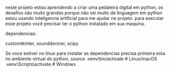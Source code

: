 neste projeto estou aprendendo a criar uma pedaleira digital em python, os desafios são muito grandes porque não sei muito da linguagem em python estou usando inteligencia artificial para me ajudar ne projeto.
para executar esse projeto você precisar ter o python instalado em sua maquina.

dependencias:

customtkinter,
sounddevicer,
scipy

Se voce estiver no linux para instalar as dependencias precisa primeira esta no ambiente virtual do python,  source .venv/bin/activate  # Linux/macOS
.venv\Scripts\activate     # Windows
